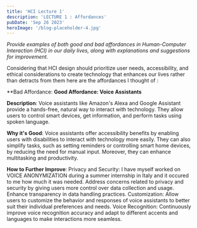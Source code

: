 ```yaml
---
title: 'HCI Lecture 1'
description: 'LECTURE 1 : Affordances'
pubDate: 'Sep 26 2023'
heroImage: '/blog-placeholder-4.jpg'
---
```


_Provide examples of both good and bad affordances in Human-Computer Interaction (HCI) in our daily lives, along with explanations and suggestions for improvement._

Considering that HCI design should prioritize user needs, accessibility, and ethical considerations to create technology that enhances our lives rather than detracts from them here are the affordances I thought of :

**Bad Affordance: 
**Good Affordance: Voice Assistants**

**Description**: 
Voice assistants like Amazon's Alexa and Google Assistant provide a hands-free, natural way to interact with technology. They allow users to control smart devices, get information, and perform tasks using spoken language.

**Why it's Good**: Voice assistants offer accessibility benefits by enabling users with disabilities to interact with technology more easily. They can also simplify tasks, such as setting reminders or controlling smart home devices, by reducing the need for manual input. Moreover, they can enhance multitasking and productivity.

**How to Further Improve**:
Privacy and Security: I have myself worked on VOICE ANONYMIZATION during a summer internship in Italy and it occured to me how much it was needed. Address concerns related to privacy and security by giving users more control over data collection and usage. Enhance transparency in data handling practices.
Customization: Allow users to customize the behavior and responses of voice assistants to better suit their individual preferences and needs.
Voice Recognition: Continuously improve voice recognition accuracy and adapt to different accents and languages to make interactions more seamless.
